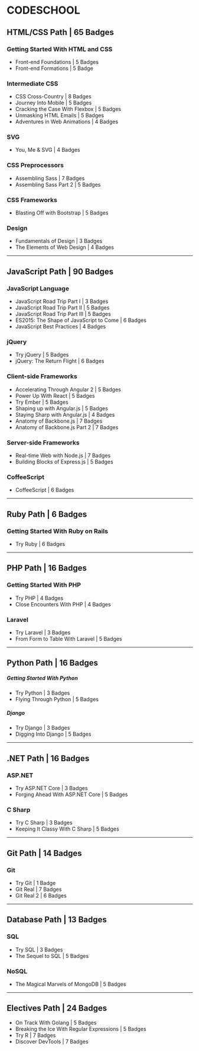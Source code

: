 # CODESCHOOL

## HTML/CSS Path | 65 Badges
### Getting Started With HTML and CSS
- Front-end Foundations | 5 Badges
- Front-end Formations | 5 Badge

### Intermediate CSS
- CSS Cross-Country | 8 Badges
- Journey Into Mobile | 5 Badges
- Cracking the Case With Flexbox | 5 Badges
- Unmasking HTML Emails | 5 Badges
- Adventures in Web Animations | 4 Badges

### SVG
- You, Me & SVG | 4 Badges

### CSS Preprocessors
- Assembling Sass | 7 Badges
- Assembling Sass Part 2 | 5 Badges

### CSS Frameworks
- Blasting Off with Bootstrap | 5 Badges

### Design
- Fundamentals of Design | 3 Badges
- The Elements of Web Design | 4 Badges  

-------------

## JavaScript Path | 90 Badges
### JavaScript Language
- JavaScript Road Trip Part I | 3 Badges
- JavaScript Road Trip Part II | 5 Badges
- JavaScript Road Trip Part III | 5 Badges
- ES2015: The Shape of JavaScript to Come | 6 Badges
- JavaScript Best Practices | 4 Badges

### jQuery
- Try jQuery | 5 Badges
- jQuery: The Return Flight | 6 Badges

### Client-side Frameworks
- Accelerating Through Angular 2 | 5 Badges
- Power Up With React | 5 Badges
- Try Ember | 5 Badges
- Shaping up with Angular.js | 5 Badges
- Staying Sharp with Angular.js | 4 Badges
- Anatomy of Backbone.js | 7 Badges
- Anatomy of Backbone.js Part 2 | 7 Badges

### Server-side Frameworks
- Real-time Web with Node.js | 7 Badges
- Building Blocks of Express.js | 5 Badges

### CoffeeScript
- CoffeeScript | 6 Badges

-------------

## Ruby Path | 6 Badges
### Getting Started With Ruby on Rails
- Try Ruby | 6 Badges

-------------

## PHP Path | 16 Badges
### Getting Started With PHP 
- Try PHP | 4 Badges
- Close Encounters With PHP | 4 Badges

### Laravel
- Try Laravel | 3 Badges
- From Form to Table With Laravel | 5 Badges

-------------

## Python Path | 16 Badges
##### Getting Started With Python
- Try Python | 3 Badges
- Flying Through Python | 5 Badges

##### Django
- Try Django | 3 Badges
- Digging Into Django | 5 Badges

-------------

## .NET Path | 16 Badges
### ASP.NET
- Try ASP.NET Core | 3 Badges
- Forging Ahead With ASP.NET Core | 5 Badges

### C Sharp
- Try C Sharp | 3 Badges
- Keeping It Classy With C Sharp | 5 Badges

-------------

## Git Path | 14 Badges
### Git
- Try Git | 1 Badge
- Git Real | 7 Badges
- Git Real 2 | 6 Badges

-------------

## Database Path | 13 Badges
### SQL
- Try SQL | 3 Badges
- The Sequel to SQL | 5 Badges

### NoSQL
- The Magical Marvels of MongoDB | 5 Badges  

-------------

## Electives Path | 24 Badges
- On Track With Golang | 5 Badges
- Breaking the Ice With Regular Expressions | 5 Badges
- Try R | 7 Badges
- Discover DevTools | 7 Badges
